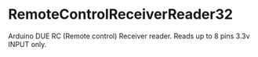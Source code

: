# RemoteControlReceiverReader32
Arduino DUE RC (Remote control) Receiver reader. Reads up to 8 pins 3.3v INPUT only.


